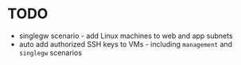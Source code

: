 # TODO

- singlegw scenario - add Linux machines to web and app subnets
- auto add authorized SSH keys to VMs - including `management` and `singlegw` scenarios

